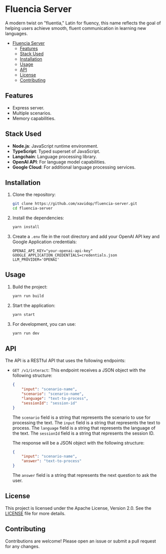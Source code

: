 # Fluencia Server

A modern twist on "fluentia," Latin for fluency, this name reflects the goal of helping users achieve smooth, fluent communication in learning new languages.

- [Fluencia Server](#fluencia-server)
  - [Features](#features)
  - [Stack Used](#stack-used)
  - [Installation](#installation)
  - [Usage](#usage)
  - [API](#api)
  - [License](#license)
  - [Contributing](#contributing)

## Features

- Express server.
- Multiple scenarios.
- Memory capabilities.

## Stack Used

- **Node.js**: JavaScript runtime environment.
- **TypeScript**: Typed superset of JavaScript.
- **Langchain**: Language processing library.
- **OpenAI API**: For language model capabilities.
- **Google Cloud**: For additional language processing services.

## Installation

1. Clone the repository:
    ```sh
    git clone https://github.com/xavidop/fluencia-server.git
    cd fluencia-server
    ```

2. Install the dependencies:
    ```sh
    yarn install
    ```

3. Create a `.env` file in the root directory and add your OpenAI API key and Google Application credentials:
    ```env
    OPENAI_API_KEY="your-openai-api-key"
    GOOGLE_APPLICATION_CREDENTIALS=credentials.json
    LLM_PROVIDER='OPENAI'
    ```

## Usage

1. Build the project:
    ```sh
    yarn run build
    ```

2. Start the application:
    ```sh
    yarn start
    ```

3. For development, you can use:
    ```sh
    yarn run dev
    ```

## API

The API is a RESTful API that uses the following endpoints:

- `GET /v1/interact`: This endpoint receives a JSON object with the following structure:
    ```json
    {
        "input": "scenario-name",
        "scenario": "scenario-name",
        "language": "text-to-process",
        "sessionId": "session-id"
    }
    ```
    The `scenario` field is a string that represents the scenario to use for processing the text. The `input` field is a string that represents the text to process. The `language` field is a string that represents the language of the text. The `sessionId` field is a string that represents the session ID.

    The response will be a JSON object with the following structure:
    ```json
    {
        "input": "scenario-name",
        "answer": "text-to-process"
    }
    ```

    The `answer` field is a string that represents the next question to ask the user.


## License

This project is licensed under the Apache License, Version 2.0. See the [LICENSE](LICENSE) file for more details.

## Contributing

Contributions are welcome! Please open an issue or submit a pull request for any changes.